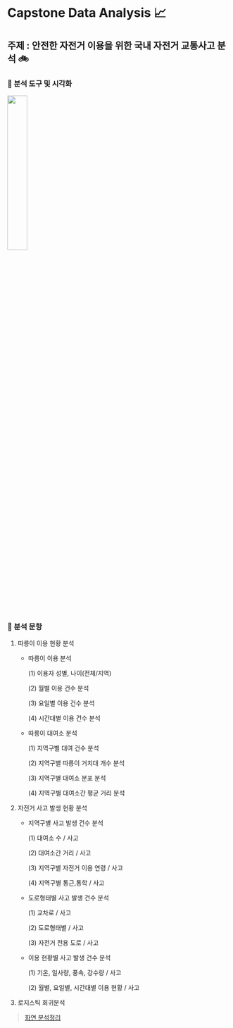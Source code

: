 # Capstone Data Analysis :chart_with_upwards_trend:
##  주제 : 안전한 자전거 이용을 위한 국내 자전거 교통사고 분석 :bike:

### 🔑 분석 도구 및 시각화
<img src="https://user-images.githubusercontent.com/33210124/87618964-08faf200-c756-11ea-9512-37d9418215e3.png" width="30%"> 

### 🔑 분석 문항
  1. 따릉이 이용 현황 분석
      - 따릉이 이용 분석  
      
        (1) 이용자 성별, 나이(전체/지역)  
      
        (2) 월별 이용 건수 분석  

        (3) 요일별 이용 건수 분석  

        (4) 시간대별 이용 건수 분석  
      
      - 따릉이 대여소 분석  
      
        (1) 지역구별 대여 건수 분석  

        (2) 지역구별 따릉이 거치대 개수 분석  

        (3) 지역구별 대여소 분포 분석  

        (4) 지역구별 대여소간 평균 거리 분석  


2. 자전거 사고 발생 현황 분석

      - 지역구별 사고 발생 건수 분석
      
        (1) 대여소 수 / 사고  

        (2) 대여소간 거리 / 사고  

        (3) 지역구별 자전거 이용 연령 / 사고  

        (4) 지역구별 통근,통학 / 사고  

      - 도로형태별 사고 발생 건수 분석

        (1) 교차로 / 사고    

        (2) 도로형태별 / 사고    

        (3) 자전거 전용 도로 / 사고    


      - 이용 현황별 사고 발생 건수 분석

        (1) 기온, 일사량, 풍속, 강수량 / 사고  

        (2) 월별, 요일별, 시간대별 이용 현황 / 사고  


3. 로지스틱 회귀분석
          
                
                    
      
> [화연 분석정리](https://github.com/LeeHwayeon/bicycle_analysis/blob/master/%ED%99%94%EC%97%B0/hwayeon.md)
